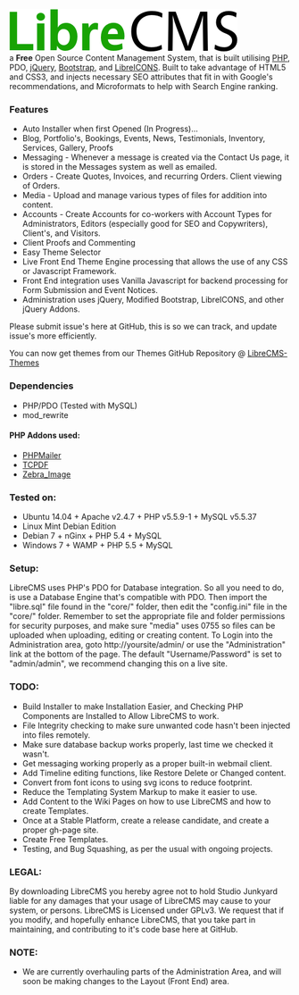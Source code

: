 ![Libr8](core/images/librecms.png)  
a **Free** Open Source Content Management System, that is built utilising [PHP](http://php.net/), PDO, [jQuery](http://jquery.com/), [Bootstrap](http://getbootstrap.com/), and [LibreICONS](https://github.com/StudioJunkyard/LibreICONS). Built to take advantage of HTML5 and CSS3, and injects necessary SEO attributes that fit in with Google's recommendations, and Microformats to help with Search Engine ranking.

### Features
* Auto Installer when first Opened (In Progress)...
* Blog, Portfolio's, Bookings, Events, News, Testimonials, Inventory, Services, Gallery, Proofs
* Messaging - Whenever a message is created via the Contact Us page, it is stored in the Messages system as well as emailed.
* Orders - Create Quotes, Invoices, and recurring Orders. Client viewing of Orders.
* Media - Upload and manage various types of files for addition into content.
* Accounts - Create Accounts for co-workers with Account Types for Administrators, Editors (especially good for SEO and Copywriters), Client's, and Visitors.
* Client Proofs and Commenting
* Easy Theme Selector
* Live Front End Theme Engine processing that allows the use of any CSS or Javascript Framework.
* Front End integration uses Vanilla Javascript for backend processing for Form Submission and Event Notices.
* Administration uses jQuery, Modified Bootstrap, LibreICONS, and other jQuery Addons.

Please submit issue's here at GitHub, this is so we can track, and update issue's more efficiently.

You can now get themes from our Themes GitHub Repository @ [LibreCMS-Themes](https://github.com/StudioJunkyard/LibreCMS-themes)

### Dependencies
* PHP/PDO (Tested with MySQL)
* mod_rewrite

#### PHP Addons used:
* [PHPMailer](https://github.com/PHPMailer/PHPMailer)
* [TCPDF](http://www.tcpdf.org/)
* [Zebra_Image](https://github.com/stefangabos/Zebra_Image)

### Tested on:
* Ubuntu 14.04 + Apache v2.4.7 + PHP v5.5.9-1 + MySQL v5.5.37
* Linux Mint Debian Edition
* Debian 7 + nGinx + PHP 5.4 + MySQL
* Windows 7 + WAMP + PHP 5.5 + MySQL

### Setup:
LibreCMS uses PHP's PDO for Database integration. So all you need to do, is use a Database Engine that's compatible with PDO. Then import the "libre.sql" file found in the "core/" folder, then edit the "config.ini" file in the "core/" folder.
Remember to set the appropriate file and folder permissions for security purposes, and make sure "media" uses 0755 so files can be uploaded when uploading, editing or creating content.
To Login into the Administration area, goto http://yoursite/admin/ or use the "Administration" link at the bottom of the page. The default "Username/Password" is set to "admin/admin", we recommend changing this on a live site. 

### TODO:
* Build Installer to make Installation Easier, and Checking PHP Components are Installed to Allow LibreCMS to work.
* File Integrity checking to make sure unwanted code hasn't been injected into files remotely.
* Make sure database backup works properly, last time we checked it wasn't.
* Get messaging working properly as a proper built-in webmail client.
* Add Timeline editing functions, like Restore Delete or Changed content.
* Convert from font icons to using svg icons to reduce footprint.
* Reduce the Templating System Markup to make it easier to use.
* Add Content to the Wiki Pages on how to use LibreCMS and how to create Templates.
* Once at a Stable Platform, create a release candidate, and create a proper gh-page site.
* Create Free Templates.
* Testing, and Bug Squashing, as per the usual with ongoing projects.

### LEGAL:
By downloading LibreCMS you hereby agree not to hold Studio Junkyard liable for any damages that your usage of LibreCMS may cause to your system, or persons. LibreCMS is Licensed under GPLv3. We request that if you modify, and hopefully enhance LibreCMS, that you take part in maintaining, and contributing to it's code base here at GitHub.

### NOTE:
* We are currently overhauling parts of the Administration Area, and will soon be making changes to the Layout (Front End) area.
